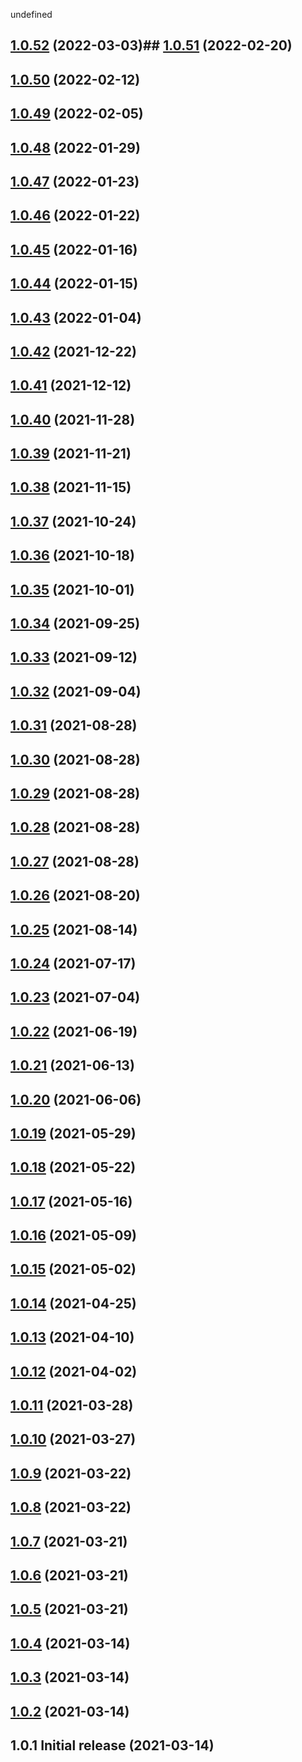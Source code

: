 undefined

## [1.0.52](https://github.com/Avansai/resolve-accept-language/compare/v1.0.51...v1.0.52) (2022-03-03)## [1.0.51](https://github.com/Avansai/resolve-accept-language/compare/v1.0.50...v1.0.51) (2022-02-20)

## [1.0.50](https://github.com/Avansai/resolve-accept-language/compare/v1.0.49...v1.0.50) (2022-02-12)

## [1.0.49](https://github.com/Avansai/resolve-accept-language/compare/v1.0.48...v1.0.49) (2022-02-05)

## [1.0.48](https://github.com/Avansai/resolve-accept-language/compare/v1.0.47...v1.0.48) (2022-01-29)

## [1.0.47](https://github.com/Avansai/resolve-accept-language/compare/v1.0.46...v1.0.47) (2022-01-23)

## [1.0.46](https://github.com/Avansai/resolve-accept-language/compare/v1.0.45...v1.0.46) (2022-01-22)

## [1.0.45](https://github.com/Avansai/resolve-accept-language/compare/v1.0.44...v1.0.45) (2022-01-16)

## [1.0.44](https://github.com/Avansai/resolve-accept-language/compare/v1.0.43...v1.0.44) (2022-01-15)

## [1.0.43](https://github.com/Avansai/resolve-accept-language/compare/v1.0.42...v1.0.43) (2022-01-04)

## [1.0.42](https://github.com/Avansai/resolve-accept-language/compare/v1.0.41...v1.0.42) (2021-12-22)

## [1.0.41](https://github.com/Avansai/resolve-accept-language/compare/v1.0.40...v1.0.41) (2021-12-12)

## [1.0.40](https://github.com/Avansai/resolve-accept-language/compare/v1.0.39...v1.0.40) (2021-11-28)

## [1.0.39](https://github.com/Avansai/resolve-accept-language/compare/v1.0.38...v1.0.39) (2021-11-21)

## [1.0.38](https://github.com/Avansai/resolve-accept-language/compare/v1.0.37...v1.0.38) (2021-11-15)

## [1.0.37](https://github.com/Avansai/resolve-accept-language/compare/v1.0.36...v1.0.37) (2021-10-24)

## [1.0.36](https://github.com/Avansai/resolve-accept-language/compare/v1.0.35...v1.0.36) (2021-10-18)

## [1.0.35](https://github.com/Avansai/resolve-accept-language/compare/v1.0.34...v1.0.35) (2021-10-01)

## [1.0.34](https://github.com/Avansai/resolve-accept-language/compare/v1.0.33...v1.0.34) (2021-09-25)

## [1.0.33](https://github.com/Avansai/resolve-accept-language/compare/v1.0.32...v1.0.33) (2021-09-12)

## [1.0.32](https://github.com/Avansai/resolve-accept-language/compare/v1.0.31...v1.0.32) (2021-09-04)

## [1.0.31](https://github.com/Avansai/resolve-accept-language/compare/v1.0.30...v1.0.31) (2021-08-28)

## [1.0.30](https://github.com/Avansai/resolve-accept-language/compare/v1.0.29...v1.0.30) (2021-08-28)

## [1.0.29](https://github.com/Avansai/resolve-accept-language/compare/v1.0.28...v1.0.29) (2021-08-28)

## [1.0.28](https://github.com/Avansai/resolve-accept-language/compare/v1.0.27...v1.0.28) (2021-08-28)

## [1.0.27](https://github.com/Avansai/resolve-accept-language/compare/v1.0.26...v1.0.27) (2021-08-28)

## [1.0.26](https://github.com/Avansai/resolve-accept-language/compare/v1.0.25...v1.0.26) (2021-08-20)

## [1.0.25](https://github.com/Avansai/resolve-accept-language/compare/v1.0.24...v1.0.25) (2021-08-14)

## [1.0.24](https://github.com/Avansai/resolve-accept-language/compare/v1.0.23...v1.0.24) (2021-07-17)

## [1.0.23](https://github.com/Avansai/resolve-accept-language/compare/v1.0.22...v1.0.23) (2021-07-04)

## [1.0.22](https://github.com/Avansai/resolve-accept-language/compare/v1.0.21...v1.0.22) (2021-06-19)

## [1.0.21](https://github.com/Avansai/resolve-accept-language/compare/v1.0.20...v1.0.21) (2021-06-13)

## [1.0.20](https://github.com/Avansai/resolve-accept-language/compare/v1.0.19...v1.0.20) (2021-06-06)

## [1.0.19](https://github.com/Avansai/resolve-accept-language/compare/v1.0.18...v1.0.19) (2021-05-29)

## [1.0.18](https://github.com/Avansai/resolve-accept-language/compare/v1.0.17...v1.0.18) (2021-05-22)

## [1.0.17](https://github.com/Avansai/resolve-accept-language/compare/v1.0.16...v1.0.17) (2021-05-16)

## [1.0.16](https://github.com/Avansai/resolve-accept-language/compare/v1.0.15...v1.0.16) (2021-05-09)

## [1.0.15](https://github.com/Avansai/resolve-accept-language/compare/v1.0.14...v1.0.15) (2021-05-02)

## [1.0.14](https://github.com/Avansai/resolve-accept-language/compare/v1.0.13...v1.0.14) (2021-04-25)

## [1.0.13](https://github.com/Avansai/resolve-accept-language/compare/v1.0.12...v1.0.13) (2021-04-10)

## [1.0.12](https://github.com/Avansai/resolve-accept-language/compare/v1.0.11...v1.0.12) (2021-04-02)

## [1.0.11](https://github.com/Avansai/resolve-accept-language/compare/v1.0.10...v1.0.11) (2021-03-28)

## [1.0.10](https://github.com/Avansai/resolve-accept-language/compare/v1.0.9...v1.0.10) (2021-03-27)

## [1.0.9](https://github.com/Avansai/resolve-accept-language/compare/v1.0.8...v1.0.9) (2021-03-22)

## [1.0.8](https://github.com/Avansai/resolve-accept-language/compare/v1.0.7...v1.0.8) (2021-03-22)

## [1.0.7](https://github.com/Avansai/resolve-accept-language/compare/v1.0.6...v1.0.7) (2021-03-21)

## [1.0.6](https://github.com/Avansai/resolve-accept-language/compare/v1.0.5...v1.0.6) (2021-03-21)

## [1.0.5](https://github.com/Avansai/resolve-accept-language/compare/v1.0.4...v1.0.5) (2021-03-21)

## [1.0.4](https://github.com/Avansai/resolve-accept-language/compare/v1.0.3...v1.0.4) (2021-03-14)

## [1.0.3](https://github.com/Avansai/resolve-accept-language/compare/v1.0.2...v1.0.3) (2021-03-14)

## [1.0.2](https://github.com/Avansai/resolve-accept-language/compare/v1.0.1...v1.0.2) (2021-03-14)

## 1.0.1 Initial release (2021-03-14)